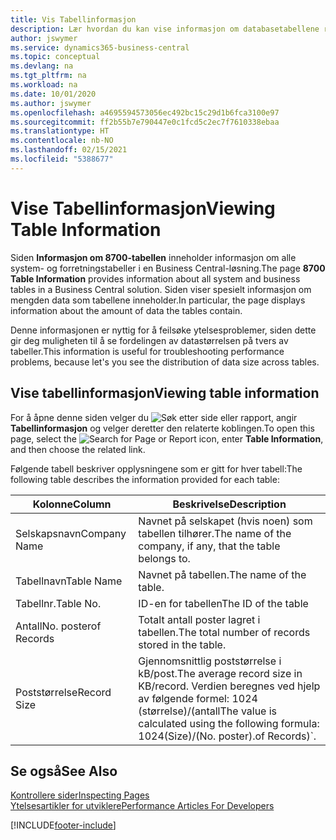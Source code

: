 ```yaml
---
title: Vis Tabellinformasjon
description: Lær hvordan du kan vise informasjon om databasetabellene rett fra klientgrensesnittet i Business Central.
author: jswymer
ms.service: dynamics365-business-central
ms.topic: conceptual
ms.devlang: na
ms.tgt_pltfrm: na
ms.workload: na
ms.date: 10/01/2020
ms.author: jswymer
ms.openlocfilehash: a4695594573056ec492bc15c29d1b6fca3100e97
ms.sourcegitcommit: ff2b55b7e790447e0c1fcd5c2ec7f7610338ebaa
ms.translationtype: HT
ms.contentlocale: nb-NO
ms.lasthandoff: 02/15/2021
ms.locfileid: "5388677"
---
```

# <a name="viewing-table-information"></a><span data-ttu-id="9f8d8-103">Vise Tabellinformasjon</span><span class="sxs-lookup"><span data-stu-id="9f8d8-103">Viewing Table Information</span></span>

<span data-ttu-id="9f8d8-104">Siden **Informasjon om 8700-tabellen** inneholder informasjon om alle system- og forretningstabeller i en Business Central-løsning.</span><span class="sxs-lookup"><span data-stu-id="9f8d8-104">The page **8700 Table Information** provides information about all system and business tables in a Business Central solution.</span></span> <span data-ttu-id="9f8d8-105">Siden viser spesielt informasjon om mengden data som tabellene inneholder.</span><span class="sxs-lookup"><span data-stu-id="9f8d8-105">In particular, the page displays information about the amount of data the tables contain.</span></span>

<span data-ttu-id="9f8d8-106">Denne informasjonen er nyttig for å feilsøke ytelsesproblemer, siden dette gir deg muligheten til å se fordelingen av datastørrelsen på tvers av tabeller.</span><span class="sxs-lookup"><span data-stu-id="9f8d8-106">This information is useful for troubleshooting performance problems, because let's you see the distribution of data size across tables.</span></span>

## <a name="viewing-table-information"></a><span data-ttu-id="9f8d8-107">Vise tabellinformasjon</span><span class="sxs-lookup"><span data-stu-id="9f8d8-107">Viewing table information</span></span>

<span data-ttu-id="9f8d8-108">For å åpne denne siden velger du ![Søk etter side eller rapport](media/ui-search/search_small.png "Ikonet Søk etter side eller rapport"), angir **Tabellinformasjon** og velger deretter den relaterte koblingen.</span><span class="sxs-lookup"><span data-stu-id="9f8d8-108">To open this page, select the ![Search for Page or Report](media/ui-search/search_small.png "Search for Page or Report icon") icon, enter **Table Information**, and then choose the related link.</span></span>

<span data-ttu-id="9f8d8-109">Følgende tabell beskriver opplysningene som er gitt for hver tabell:</span><span class="sxs-lookup"><span data-stu-id="9f8d8-109">The following table describes the information provided for each table:</span></span>

|<span data-ttu-id="9f8d8-110">Kolonne</span><span class="sxs-lookup"><span data-stu-id="9f8d8-110">Column</span></span>|<span data-ttu-id="9f8d8-111">Beskrivelse</span><span class="sxs-lookup"><span data-stu-id="9f8d8-111">Description</span></span>|
|------|-----------|
|<span data-ttu-id="9f8d8-112">Selskapsnavn</span><span class="sxs-lookup"><span data-stu-id="9f8d8-112">Company Name</span></span>|<span data-ttu-id="9f8d8-113">Navnet på selskapet (hvis noen) som tabellen tilhører.</span><span class="sxs-lookup"><span data-stu-id="9f8d8-113">The name of the company, if any, that the table belongs to.</span></span>|
|<span data-ttu-id="9f8d8-114">Tabellnavn</span><span class="sxs-lookup"><span data-stu-id="9f8d8-114">Table Name</span></span>|<span data-ttu-id="9f8d8-115">Navnet på tabellen.</span><span class="sxs-lookup"><span data-stu-id="9f8d8-115">The name of the table.</span></span>|
|<span data-ttu-id="9f8d8-116">Tabellnr.</span><span class="sxs-lookup"><span data-stu-id="9f8d8-116">Table No.</span></span>|<span data-ttu-id="9f8d8-117">ID-en for tabellen</span><span class="sxs-lookup"><span data-stu-id="9f8d8-117">The ID of the table</span></span>|
|<span data-ttu-id="9f8d8-118">Antall</span><span class="sxs-lookup"><span data-stu-id="9f8d8-118">No.</span></span> <span data-ttu-id="9f8d8-119">poster</span><span class="sxs-lookup"><span data-stu-id="9f8d8-119">of Records</span></span>|<span data-ttu-id="9f8d8-120">Totalt antall poster lagret i tabellen.</span><span class="sxs-lookup"><span data-stu-id="9f8d8-120">The total number of records stored in the table.</span></span>|
|<span data-ttu-id="9f8d8-121">Poststørrelse</span><span class="sxs-lookup"><span data-stu-id="9f8d8-121">Record Size</span></span>|<span data-ttu-id="9f8d8-122">Gjennomsnittlig poststørrelse i kB/post.</span><span class="sxs-lookup"><span data-stu-id="9f8d8-122">The average record size in KB/record.</span></span> <span data-ttu-id="9f8d8-123">Verdien beregnes ved hjelp av følgende formel: 1024 (størrelse)/(antall</span><span class="sxs-lookup"><span data-stu-id="9f8d8-123">The value is calculated using the following formula: 1024(Size)/(No.</span></span> <span data-ttu-id="9f8d8-124">poster).</span><span class="sxs-lookup"><span data-stu-id="9f8d8-124">of Records)\`.</span></span> |

## <a name="see-also"></a><span data-ttu-id="9f8d8-125">Se også</span><span class="sxs-lookup"><span data-stu-id="9f8d8-125">See Also</span></span>

[<span data-ttu-id="9f8d8-126">Kontrollere sider</span><span class="sxs-lookup"><span data-stu-id="9f8d8-126">Inspecting Pages</span></span>](across-inspect-page.md)  
[<span data-ttu-id="9f8d8-127">Ytelsesartikler for utviklere</span><span class="sxs-lookup"><span data-stu-id="9f8d8-127">Performance Articles For Developers</span></span>](/dynamics365/business-central/dev-itpro/performance/performance-developer)  


[!INCLUDE[footer-include](includes/footer-banner.md)]